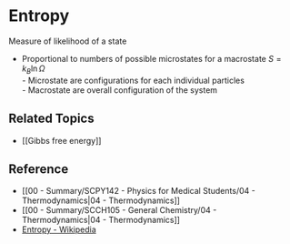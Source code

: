 # Entropy

Measure of likelihood of a state

- Proportional to numbers of possible microstates for a macrostate $S=k_{B}\ln\Omega$  
         - Microstate are configurations for each individual particles  
         - Macrostate are overall configuration of the system

## Related Topics

- [[Gibbs free energy]]

## Reference

- [[00 - Summary/SCPY142 - Physics for Medical Students/04 - Thermodynamics|04 - Thermodynamics]]
- [[00 - Summary/SCCH105 - General Chemistry/04 - Thermodynamics|04 - Thermodynamics]]
- [Entropy - Wikipedia](https://en.wikipedia.org/wiki/Entropy)
